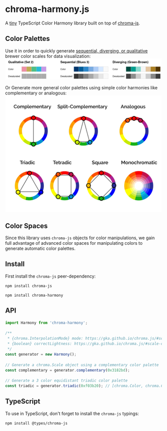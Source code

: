 # chroma-harmony.js
A [tiny](https://bundlephobia.com/package/chroma-harmony) TypeScript Color Harmony library built on top of [chroma-js](https://www.npmjs.com/package/chroma-js).

## Color Palettes
Use it in order to quickly generate [sequential, diverging, or qualitative](https://colorbrewer2.org) brewer color scales for data visualization:
![A table of 7 Color Harmonies](https://raw.githubusercontent.com/beilinson/chroma-harmony.js/main/assets/brewer.png)


Or Generate more general color palettes using simple color harmonies like complementary or analogous:
![A table of 7 Color Harmonies](https://raw.githubusercontent.com/beilinson/chroma-harmony.js/main/assets/seven-color-harmonies.jpg)

## Color Spaces
Since this library uses `chroma-js` objects for color manipulations, we gain full advantage of advanced
color spaces for manipulating colors to generate automatic color palettes.

## Install
First install the `chroma-js` peer-dependency:
```
npm install chroma-js
```
```
npm install chroma-harmony
```

## API
```ts
import Harmony from 'chroma-harmony';

/**
 * {chroma.InterpolationMode} mode: https://gka.github.io/chroma.js/#scale-mode
 * {boolean} correctLightness: https://gka.github.io/chroma.js/#scale-correctlightness
 */
const generator = new Harmony();

// Generate a chroma.Scale object using a complementary color palette
const complementary = generator.complementary(0x3182bd);

// Generate a 3 color equidistant triadic color palette
const triadic = generator.triadic(0xf03b20); // [chroma.Color, chroma.Color, chroma.Color]
```

## TypeScript
To use in TypeScript, don't forget to install the `chroma-js` typings:
```
npm install @types/chroma-js
```